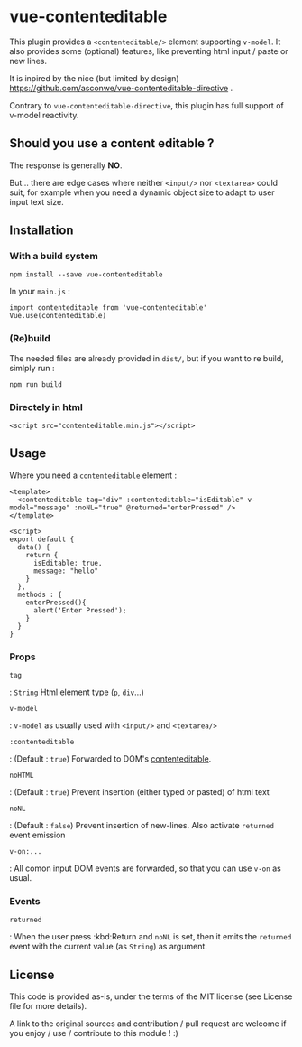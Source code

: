 vue-contenteditable
===================

This plugin provides a `<contenteditable/>` element supporting
`v-model`. It also provides some (optional) features, like preventing
html input / paste or new lines.

It is inpired by the nice (but limited by design)
<https://github.com/asconwe/vue-contenteditable-directive> .

Contrary to `vue-contenteditable-directive`, this plugin has full
support of v-model reactivity.

Should you use a content editable ?
-----------------------------------

The response is generally **NO**.

But\... there are edge cases where neither `<input/>` nor `<textarea>`
could suit, for example when you need a dynamic object size to adapt to
user input text size.

Installation
------------

### With a build system

``` {.sourceCode .}
npm install --save vue-contenteditable
```

In your `main.js` :

``` {.sourceCode .javascript}
import contenteditable from 'vue-contenteditable'
Vue.use(contenteditable)
```

### (Re)build

The needed files are already provided in `dist/`, but if you want to re
build, simlply run :

``` {.sourceCode .}
npm run build
```

### Directely in html

``` {.sourceCode .html}
<script src="contenteditable.min.js"></script>
```

Usage
-----

Where you need a `contenteditable` element :

``` {.sourceCode .javascript}
<template>
  <contenteditable tag="div" :contenteditable="isEditable" v-model="message" :noNL="true" @returned="enterPressed" />
</template>

<script>
export default {
  data() {
    return {
      isEditable: true,
      message: "hello"
    }
  },
  methods : {
    enterPressed(){
      alert('Enter Pressed');
    }
  }
}
```

### Props

`tag`

:   `String` Html element type (`p`, `div`\...)

`v-model`

:   `v-model` as usually used with `<input/>` and `<textarea/>`

`:contenteditable`

:   (Default : `true`) Forwarded to DOM\'s
    [contenteditable](https://developer.mozilla.org/en-US/docs/Web/API/HTMLElement/contentEditable).

`noHTML`

:   (Default : `true`) Prevent insertion (either typed or pasted) of
    html text

`noNL`

:   (Default : `false`) Prevent insertion of new-lines. Also activate
    `returned` event emission

`v-on:...`

:   All comon input DOM events are forwarded, so that you can use `v-on`
    as usual.

### Events

`returned`

:   When the user press :kbd:Return and `noNL` is set, then it emits the
    `returned` event with the current value (as `String`) as argument.

License
-------

This code is provided as-is, under the terms of the MIT license (see
License file for more details).

A link to the original sources and contribution / pull request are
welcome if you enjoy / use / contribute to this module ! :)
